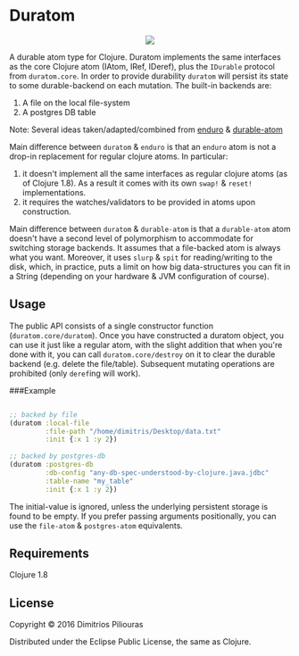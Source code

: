 # Duratom
<p align="center">
  <img src="https://pbs.twimg.com/profile_images/681519713005006848/HgkHYOWb_400x400.png"/>
</p>

A durable atom type for Clojure. Duratom implements the same interfaces as the core Clojure atom (IAtom, IRef, IDeref), plus the `IDurable` protocol from `duratom.core`.
In order to provide durability `duratom` will persist its state to some durable-backend on each mutation. The built-in backends are:
 
 1. A file on the local file-system
 2. A postgres DB table

Note: Several ideas taken/adapted/combined from [enduro](https://github.com/alandipert/enduro) & [durable-atom](https://github.com/polygloton/durable-atom)

Main difference between `duratom` & `enduro` is that an `enduro` atom is not a drop-in replacement for regular clojure atoms. In particular:
  
  1. it doesn't implement all the same interfaces as regular clojure atoms (as of Clojure 1.8). As a result it comes with its own `swap!` & `reset!` implementations.
  2. it requires the watches/validators to be provided in atoms upon construction.  

Main difference between `duratom` & `durable-atom` is that a `durable-atom` atom doesn't have a second level of polymorphism to accommodate for switching storage backends. It assumes that a file-backed atom is always what you want. Moreover, it uses `slurp` & `spit` for reading/writing to the disk, which, in practice, puts a limit on how big data-structures you can fit in a String (depending on your hardware & JVM configuration of course). 

## Usage
The public API consists of a single constructor function (`duratom.core/duratom`). Once you have constructed a duratom object, you can use it just like a regular atom,
with the slight addition that when you're done with it, you can call `duratom.core/destroy` on it to clear the durable backend (e.g. delete the file/table). 
Subsequent mutating operations are prohibited (only `deref`ing will work).

###Example

```clj

;; backed by file
(duratom :local-file 
         :file-path "/home/dimitris/Desktop/data.txt"
         :init {:x 1 :y 2})
         
;; backed by postgres-db
(duratom :postgres-db 
         :db-config "any-db-spec-understood-by-clojure.java.jdbc"
         :table-name "my_table"
         :init {:x 1 :y 2})          
```

The initial-value <init> is ignored, unless the underlying persistent storage is found to be empty.
If you prefer passing arguments positionally, you can use the `file-atom` & `postgres-atom` equivalents.

## Requirements
Clojure 1.8 

## License

Copyright © 2016 Dimitrios Piliouras

Distributed under the Eclipse Public License, the same as Clojure.
